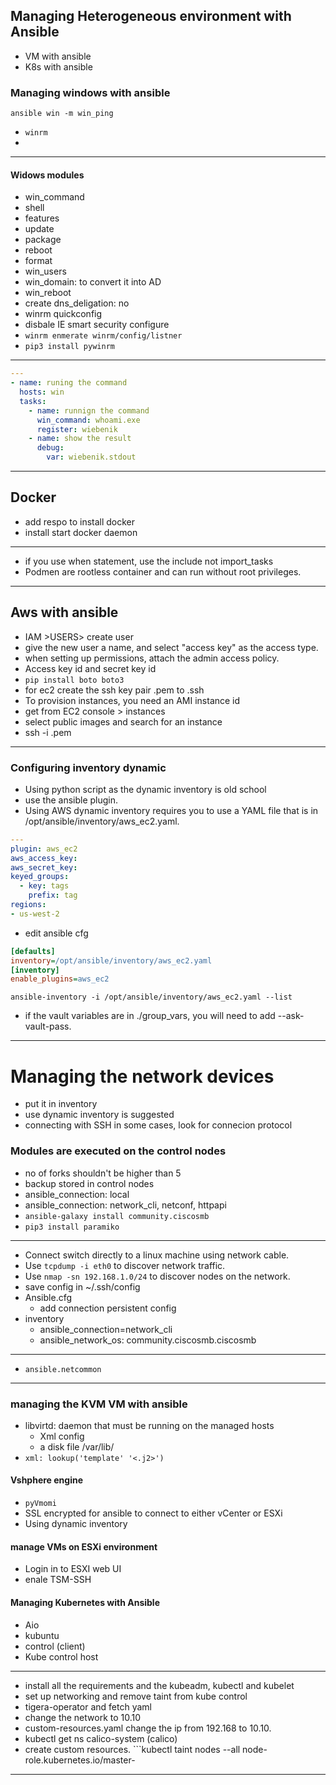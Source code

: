 ## Managing Heterogeneous environment with Ansible
* VM with ansible
* K8s with ansible
### Managing windows with ansible
```ansible win -m win_ping```
* ```winrm```
* 
---
#### Widows modules
* win_command
* shell
* features
* update
* package
* reboot
* format
* win_users
* win_domain: to convert it into AD
* win_reboot
* create dns_deligation: no 
* winrm quickconfig
* disbale IE smart security configure
* ```winrm enmerate winrm/config/listner```
* ```pip3 install pywinrm```
---
```yaml
---
- name: runing the command
  hosts: win
  tasks:
    - name: runnign the command
      win_command: whoami.exe
      register: wiebenik
    - name: show the result
      debug:
        var: wiebenik.stdout
```
---
## Docker
* add respo to install docker
* install start docker daemon
---
* if you use when statement, use the include not import_tasks
* Podmen are rootless container and can run without root privileges. 
---
## Aws with ansible
* IAM >USERS> create user
* give the new user a name, and select "access key" as the access type.
* when setting up permissions, attach the admin access policy.
* Access key id and secret key id
* ```pip install boto boto3```
* for ec2 create the ssh key pair .pem to .ssh
* To provision instances, you need an AMI instance id
* get from EC2 console > instances
* select public images and search for an instance
* ssh -i .pem <instancename>
---
### Configuring inventory dynamic
* Using python script as the dynamic inventory is old school
* use the ansible plugin.
* Using AWS dynamic inventory requires you to use a YAML file that is in /opt/ansible/inventory/aws_ec2.yaml.
```yaml
---
plugin: aws_ec2
aws_access_key: 
aws_secret_key:
keyed_groups:
  - key: tags
    prefix: tag
regions: 
- us-west-2    
```
* edit ansible cfg
```cfg
[defaults]
inventory=/opt/ansible/inventory/aws_ec2.yaml
[inventory]
enable_plugins=aws_ec2
```
```ansible-inventory -i /opt/ansible/inventory/aws_ec2.yaml --list```
* if the vault variables are in ./group_vars, you will need to add --ask-vault-pass.
---
# Managing the network devices
* put it in inventory
* use dynamic inventory is suggested
* connecting with SSH in some cases, look for connecion protocol
### Modules are executed on the control nodes
* no of forks shouldn't be higher than 5
* backup stored in control nodes
* ansible_connection: local
* ansible_connection: network_cli, netconf, httpapi
* ```ansible-galaxy install community.ciscosmb```
* ```pip3 install paramiko```
---
* Connect switch directly to a linux machine using network cable.
* Use ```tcpdump -i eth0``` to discover network traffic. 
* Use ```nmap -sn 192.168.1.0/24``` to discover nodes on the network.
* save config in ~/.ssh/config
* Ansible.cfg
  * add connection persistent config
* inventory
  * ansible_connection=network_cli
  * ansible_network_os: community.ciscosmb.ciscosmb
---
* ```ansible.netcommon```
---

### managing the KVM VM with ansible
* libvirtd: daemon that must be running on the managed hosts
  * Xml config
  * a disk file /var/lib/
* ```xml: lookup('template' '<.j2>')```
#### Vshphere engine
* ```pyVmomi```
* SSL encrypted for ansible to connect to either vCenter or ESXi
* Using dynamic inventory
#### manage VMs on ESXi environment
* Login in to ESXI web UI
* enale TSM-SSH
#### Managing Kubernetes with Ansible
* Aio
* kubuntu
* control (client)
* Kube control host
---
* install all the requirements and the kubeadm, kubectl and kubelet
* set up networking and remove taint from kube control
* tigera-operator and fetch yaml
* change the network to 10.10
* custom-resources.yaml change the ip from 192.168 to 10.10.
* kubectl get ns calico-system (calico)
* create custom resources. ```kubectl taint nodes --all node-role.kubernetes.io/master-
---





